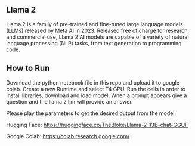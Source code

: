 ## Llama 2
Llama 2 is a family of pre-trained and fine-tuned large language models (LLMs) released by Meta AI in 2023. Released free of charge for research and commercial use, Llama 2 AI models are capable of a variety of natural language processing (NLP) tasks, from text generation to programming code.

## How to Run
Download the python notebook file in this repo and upload it to google colab. Create a new Runtime and select T4 GPU. Run the cells in order to install libraries, download and load model. When a prompt appears give a question and the llama 2 llm will provide an answer.

Please play the parameters to get the desired output from the model.

Hugging Face: https://huggingface.co/TheBloke/Llama-2-13B-chat-GGUF

Google Colab: https://colab.research.google.com/
